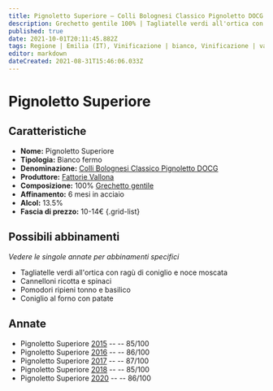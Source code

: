 ```yaml
---
title: Pignoletto Superiore – Colli Bolognesi Classico Pignoletto DOCG – Fattorie Vallona – Emilia (IT) – 10-14€ – 3★
description: Grechetto gentile 100% | Tagliatelle verdi all'ortica con ragù di coniglio e noce moscata – Cannelloni ricotta e spinaci – Pomodori ripieni tonno e basilico – Coniglio al forno con patate
published: true
date: 2021-10-01T20:11:45.882Z
tags: Regione | Emilia (IT), Vinificazione | bianco, Vinificazione | varietale, Vinificazione | fermo, Vitigni | Grechetto gentile, Alimento | pasta, Aromatizzazione | ragù di coniglio, Alimento | Pomodori ripieni, Aromatizzazione | tonno e basilico, Alimento | coniglio, Cottura | al forno, Aromatizzazione | con patate, Valutazioni | 3 stelle, Prezzi | 10-14€
editor: markdown
dateCreated: 2021-08-31T15:46:06.033Z
---
```


# Pignoletto Superiore

## Caratteristiche
- **Nome:** Pignoletto Superiore
- **Tipologia:** Bianco fermo
- **Denominazione:** [Colli Bolognesi Classico Pignoletto DOCG](/denominazioni/Italia/Emilia/DOCG/Colli-Bolognesi-Classico-Pignoletto)
- **Produttore:** [Fattorie Vallona](/produttori/Italia/Emilia/Fattorie-Vallona) 
- **Composizione:** 100% [Grechetto gentile](/vitigni/Italia/bacca-bianca/grechetto-gentile)
- **Affinamento:** 6 mesi in acciaio
- **Alcol:** 13.5%
- **Fascia di prezzo:** 10-14€
{.grid-list}



## Possibili abbinamenti
*Vedere le singole annate per abbinamenti specifici*

- Tagliatelle verdi all'ortica con ragù di coniglio e noce moscata
- Cannelloni ricotta e spinaci 
- Pomodori ripieni tonno e basilico
- Coniglio al forno con patate

## Annate
- Pignoletto Superiore [2015](/vini/Italia/Emilia/Fattorie-Vallona/Pignoletto-Superiore/2015) -- <span class="star-3"></span> -- 85/100
- Pignoletto Superiore [2016](/vini/Italia/Emilia/Fattorie-Vallona/Pignoletto-Superiore/2016) -- <span class="star-3"></span> -- 86/100
- Pignoletto Superiore [2017](/vini/Italia/Emilia/Fattorie-Vallona/Pignoletto-Superiore/2017) -- <span class="star-3"></span> -- 87/100
- Pignoletto Superiore [2018](/vini/Italia/Emilia/Fattorie-Vallona/Pignoletto-Superiore/2018) -- <span class="star-3"></span> -- 85/100
- Pignoletto Superiore [2020](/vini/Italia/Emilia/Fattorie-Vallona/Pignoletto-Superiore/2020) -- <span class="star-3"></span> -- 86/100